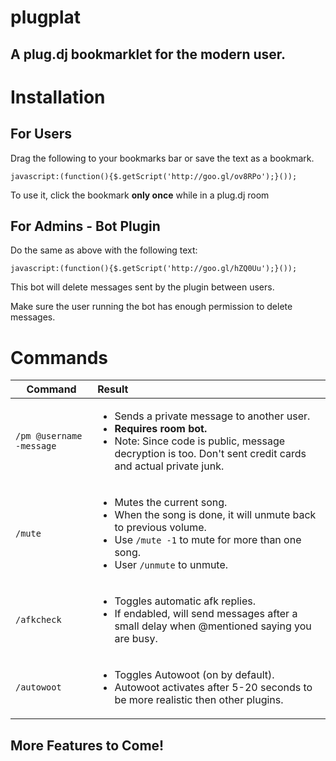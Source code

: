 plugplat
========


A plug.dj bookmarklet for the modern user.
---------------------------------


Installation
============

For Users
---------

Drag the following to your bookmarks bar or save the text as a bookmark.
```
javascript:(function(){$.getScript('http://goo.gl/ov8RPo');}());
```

To use it, click the bookmark **only once** while in a plug.dj room


For Admins - Bot Plugin
----------

Do the same as above with the following text:
```
javascript:(function(){$.getScript('http://goo.gl/hZQ0Uu');}());
```
This bot will delete messages sent by the plugin between users.

Make sure the user running the bot has enough permission to delete messages.

Commands
========

Command                | Result
--------|:------
```/pm @username -message``` | <ul><li>Sends a private message to another user.</li><li>**Requires room bot.**</li><li> Note: Since code is public, message decryption is too. Don't sent credit cards and actual private junk.</li></ul>
```/mute``` | <ul><li>Mutes the current song.</li><li>When the song is done, it will unmute back to previous volume.</li><li>Use ```/mute -1``` to mute for more than one song.</li><li>User ```/unmute``` to unmute.</li></ul>
```/afkcheck``` | <ul><li>Toggles automatic afk replies.</li><li>If endabled, will send messages after a small delay when @mentioned saying you are busy. </li></ul>
```/autowoot``` | <ul><li>Toggles Autowoot (on by default).</li><li>Autowoot activates after 5-20 seconds to be more realistic then other plugins.</li></ul>

More Features to Come!
---------------------
